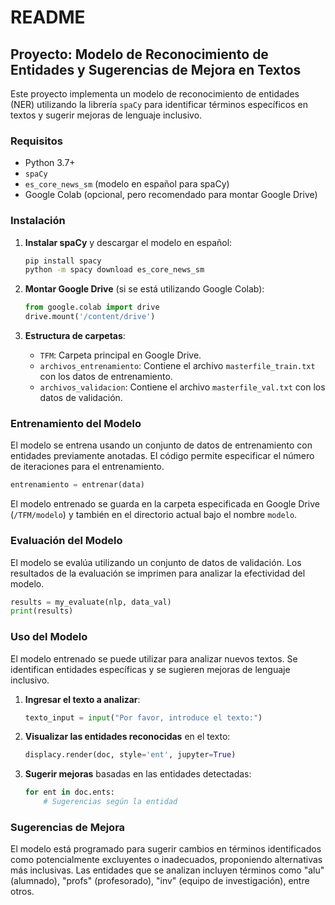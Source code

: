 # README

## Proyecto: Modelo de Reconocimiento de Entidades y Sugerencias de Mejora en Textos

Este proyecto implementa un modelo de reconocimiento de entidades (NER) utilizando la librería `spaCy` para identificar términos específicos en textos y sugerir mejoras de lenguaje inclusivo.

### Requisitos

- Python 3.7+
- `spaCy`
- `es_core_news_sm` (modelo en español para spaCy)
- Google Colab (opcional, pero recomendado para montar Google Drive)

### Instalación

1. **Instalar spaCy** y descargar el modelo en español:
    ```bash
    pip install spacy
    python -m spacy download es_core_news_sm
    ```

2. **Montar Google Drive** (si se está utilizando Google Colab):
    ```python
    from google.colab import drive
    drive.mount('/content/drive')
    ```

3. **Estructura de carpetas**:
    - `TFM`: Carpeta principal en Google Drive.
    - `archivos_entrenamiento`: Contiene el archivo `masterfile_train.txt` con los datos de entrenamiento.
    - `archivos_validacion`: Contiene el archivo `masterfile_val.txt` con los datos de validación.

### Entrenamiento del Modelo

El modelo se entrena usando un conjunto de datos de entrenamiento con entidades previamente anotadas. El código permite especificar el número de iteraciones para el entrenamiento.

```python
entrenamiento = entrenar(data)
```

El modelo entrenado se guarda en la carpeta especificada en Google Drive (`/TFM/modelo`) y también en el directorio actual bajo el nombre `modelo`.

### Evaluación del Modelo

El modelo se evalúa utilizando un conjunto de datos de validación. Los resultados de la evaluación se imprimen para analizar la efectividad del modelo.

```python
results = my_evaluate(nlp, data_val)
print(results)
```

### Uso del Modelo

El modelo entrenado se puede utilizar para analizar nuevos textos. Se identifican entidades específicas y se sugieren mejoras de lenguaje inclusivo.

1. **Ingresar el texto a analizar**:
    ```python
    texto_input = input("Por favor, introduce el texto:")
    ```

2. **Visualizar las entidades reconocidas** en el texto:
    ```python
    displacy.render(doc, style='ent', jupyter=True)
    ```

3. **Sugerir mejoras** basadas en las entidades detectadas:
    ```python
    for ent in doc.ents:
        # Sugerencias según la entidad
    ```

### Sugerencias de Mejora

El modelo está programado para sugerir cambios en términos identificados como potencialmente excluyentes o inadecuados, proponiendo alternativas más inclusivas. Las entidades que se analizan incluyen términos como "alu" (alumnado), "profs" (profesorado), "inv" (equipo de investigación), entre otros.
